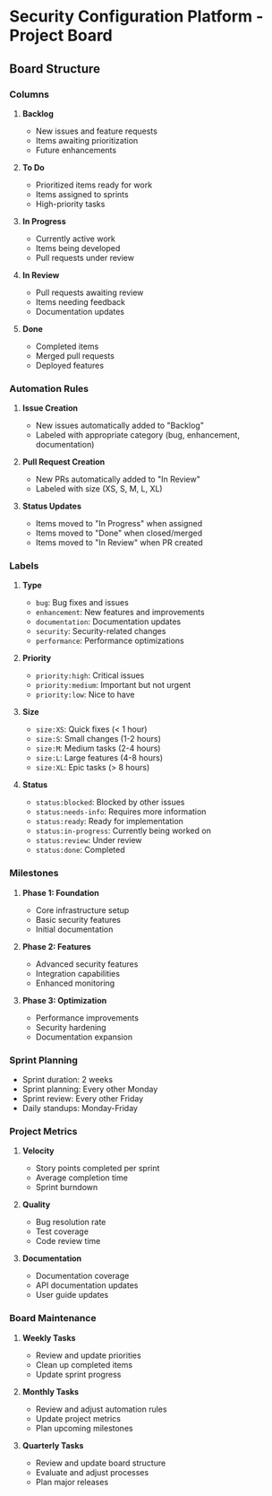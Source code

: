 # Security Configuration Platform - Project Board

## Board Structure

### Columns

1. **Backlog**

   - New issues and feature requests
   - Items awaiting prioritization
   - Future enhancements

2. **To Do**

   - Prioritized items ready for work
   - Items assigned to sprints
   - High-priority tasks

3. **In Progress**

   - Currently active work
   - Items being developed
   - Pull requests under review

4. **In Review**

   - Pull requests awaiting review
   - Items needing feedback
   - Documentation updates

5. **Done**
   - Completed items
   - Merged pull requests
   - Deployed features

### Automation Rules

1. **Issue Creation**

   - New issues automatically added to "Backlog"
   - Labeled with appropriate category (bug, enhancement, documentation)

2. **Pull Request Creation**

   - New PRs automatically added to "In Review"
   - Labeled with size (XS, S, M, L, XL)

3. **Status Updates**
   - Items moved to "In Progress" when assigned
   - Items moved to "Done" when closed/merged
   - Items moved to "In Review" when PR created

### Labels

1. **Type**

   - `bug`: Bug fixes and issues
   - `enhancement`: New features and improvements
   - `documentation`: Documentation updates
   - `security`: Security-related changes
   - `performance`: Performance optimizations

2. **Priority**

   - `priority:high`: Critical issues
   - `priority:medium`: Important but not urgent
   - `priority:low`: Nice to have

3. **Size**

   - `size:XS`: Quick fixes (< 1 hour)
   - `size:S`: Small changes (1-2 hours)
   - `size:M`: Medium tasks (2-4 hours)
   - `size:L`: Large features (4-8 hours)
   - `size:XL`: Epic tasks (> 8 hours)

4. **Status**
   - `status:blocked`: Blocked by other issues
   - `status:needs-info`: Requires more information
   - `status:ready`: Ready for implementation
   - `status:in-progress`: Currently being worked on
   - `status:review`: Under review
   - `status:done`: Completed

### Milestones

1. **Phase 1: Foundation**

   - Core infrastructure setup
   - Basic security features
   - Initial documentation

2. **Phase 2: Features**

   - Advanced security features
   - Integration capabilities
   - Enhanced monitoring

3. **Phase 3: Optimization**
   - Performance improvements
   - Security hardening
   - Documentation expansion

### Sprint Planning

- Sprint duration: 2 weeks
- Sprint planning: Every other Monday
- Sprint review: Every other Friday
- Daily standups: Monday-Friday

### Project Metrics

1. **Velocity**

   - Story points completed per sprint
   - Average completion time
   - Sprint burndown

2. **Quality**

   - Bug resolution rate
   - Test coverage
   - Code review time

3. **Documentation**
   - Documentation coverage
   - API documentation updates
   - User guide updates

### Board Maintenance

1. **Weekly Tasks**

   - Review and update priorities
   - Clean up completed items
   - Update sprint progress

2. **Monthly Tasks**

   - Review and adjust automation rules
   - Update project metrics
   - Plan upcoming milestones

3. **Quarterly Tasks**
   - Review and update board structure
   - Evaluate and adjust processes
   - Plan major releases
